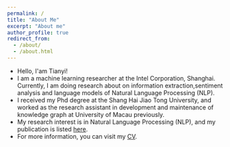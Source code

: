 ```yaml
---
permalink: /
title: "About Me"
excerpt: "About me"
author_profile: true
redirect_from: 
  - /about/
  - /about.html
---
```


* Hello, I'am Tianyi!
* I am a machine learning researcher at the Intel Corporation, Shanghai. Currently, I am doing research about on information extraction,sentiment analysis and language models of Natural Language Processing (NLP).
* I received my Phd degree at the Shang Hai Jiao Tong University, and worked as the research assistant in development and maintenance of knowledge graph at University of Macau previously.
* My research interest is in Natural Language Processing (NLP), and my publication is listed [here](https://liutian111111.github.io/publications/).
* For more information, you can visit my [CV](https://liutian111111.github.io/cv/).